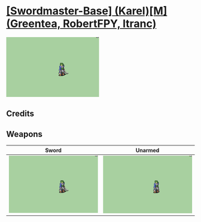 # [\[Swordmaster-Base\] \(Karel\)\[M\]\(Greentea, RobertFPY, ltranc\)](./)

<img src="./1.%20Sword/Sword_000.png" alt="[Swordmaster-Base] (Karel)[M](Greentea, RobertFPY, ltranc) standing" />

## Credits



## Weapons


|Sword |Unarmed |
|  :---: | :---: |
| <img alt="Sword animation" src="./1.%20Sword/Sword.gif" /> | <img alt="Unarmed animation" src="./8.%20Unarmed/Unarmed.gif" /> |
